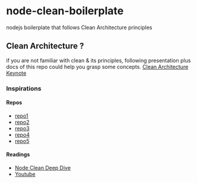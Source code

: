 # node-clean-boilerplate
 nodejs boilerplate that follows Clean Architecture principles
 
 ## Clean Architecture ?
 if you are not familiar with clean & its principles, following presentation plus docs of this repo could help you grasp some concepts.
[Clean Architecture Keynote](https://www.linkedin.com/posts/uzair004_clean-architecture-activity-7044745268042293248-6CWx?utm_source=share&utm_medium=member_desktop)

 
 
 ### Inspirations
 #### Repos
 - [repo1](https://github.com/joshuaalpuerto/node-ddd-boilerplate)
 - [repo2](https://github.com/royib/clean-architecture-node)
 - [repo3](https://github.com/jbuget/nodejs-clean-architecture-app)
 - [repo4](https://github.com/panagiop/node.js-clean-architecture)
 - [repo5](https://github.com/joshuaalpuerto/node-ddd-boilerplate)
 
 #### Readings
 - [Node Clean Deep Dive](https://roystack.home.blog/2019/10/22/node-clean-architecture-deep-dive/)
 - [Youtube](https://www.youtube.com/watch?v=CnailTcJV_U&list=PLvyskH67SSREI0gEi3x3Tt2P4QLZS86MZ)
